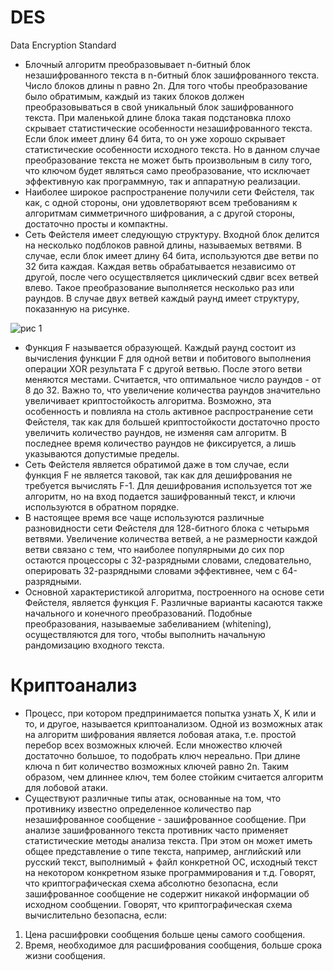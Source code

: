 # DES
Data Encryption Standard


 + Блочный алгоритм преобразовывает n-битный блок незашифрованного текста в n-битный блок зашифрованного текста. Число блоков длины n равно 2n. Для того чтобы преобразование было обратимым, каждый из таких блоков должен преобразовываться в свой уникальный блок зашифрованного текста. При маленькой длине блока такая подстановка плохо скрывает статистические особенности незашифрованного текста. Если блок имеет длину 64 бита, то он уже хорошо скрывает статистические особенности исходного текста. Но в данном случае преобразование текста не может быть произвольным в силу того, что ключом будет являться само преобразование, что исключает эффективную как программную, так и аппаратную реализации.
 + Наиболее широкое распространение получили сети Фейстеля, так как, с одной стороны, они удовлетворяют всем требованиям к алгоритмам симметричного шифрования, а с другой стороны, достаточно просты и компактны.
+ Сеть Фейстеля имеет следующую структуру. Входной блок делится на несколько подблоков равной длины, называемых ветвями. В случае, если блок имеет длину 64 бита, используются две ветви по 32 бита каждая. Каждая ветвь обрабатывается независимо от другой, после чего осуществляется циклический сдвиг всех ветвей влево. Такое преобразование выполняется несколько раз или раундов. В случае двух ветвей каждый раунд имеет структуру, показанную на рисунке.

![рис 1](https://intuit.ru/EDI/30_10_17_2/1509315694-30014/tutorial/87/objects/2/files/2-3.gif)

+ Функция F называется образующей. Каждый раунд состоит из вычисления функции F для одной ветви и побитового выполнения операции XOR результата F с другой ветвью. После этого ветви меняются местами. Считается, что оптимальное число раундов - от 8 до 32. Важно то, что увеличение количества раундов значительно увеличивает криптостойкость алгоритма. Возможно, эта особенность и повлияла на столь активное распространение сети Фейстеля, так как для большей криптостойкости достаточно просто увеличить количество раундов, не изменяя сам алгоритм. В последнее время количество раундов не фиксируется, а лишь указываются допустимые пределы.
+ Сеть Фейстеля является обратимой даже в том случае, если функция F не является таковой, так как для дешифрования не требуется вычислять F-1. Для дешифрования используется тот же алгоритм, но на вход подается зашифрованный текст, и ключи используются в обратном порядке.
+ В настоящее время все чаще используются различные разновидности сети Фейстеля для 128-битного блока с четырьмя ветвями. Увеличение количества ветвей, а не размерности каждой ветви связано с тем, что наиболее популярными до сих пор остаются процессоры с 32-разрядными словами, следовательно, оперировать 32-разрядными словами эффективнее, чем с 64-разрядными.
+ Основной характеристикой алгоритма, построенного на основе сети Фейстеля, является функция F. Различные варианты касаются также начального и конечного преобразований. Подобные преобразования, называемые забеливанием (whitening), осуществляются для того, чтобы выполнить начальную рандомизацию входного текста.

# Криптоанализ
+ Процесс, при котором предпринимается попытка узнать Х, K или и то, и другое, называется криптоанализом. Одной из возможных атак на алгоритм шифрования является лобовая атака, т.е. простой перебор всех возможных ключей. Если множество ключей достаточно большое, то подобрать ключ нереально. При длине ключа n бит количество возможных ключей равно 2n. Таким образом, чем длиннее ключ, тем более стойким считается алгоритм для лобовой атаки.
+ Существуют различные типы атак, основанные на том, что противнику известно определенное количество пар незашифрованное сообщение - зашифрованное сообщение. При анализе зашифрованного текста противник часто применяет статистические методы анализа текста. При этом он может иметь общее представление о типе текста, например, английский или русский текст, выполнимый + файл конкретной ОС, исходный текст на некотором конкретном языке программирования и т.д.
Говорят, что криптографическая схема абсолютно безопасна, если зашифрованное сообщение не содержит никакой информации об исходном сообщении. Говорят, что криптографическая схема вычислительно безопасна, если:
1. Цена расшифровки сообщения больше цены самого сообщения.
2. Время, необходимое для расшифрования сообщения, больше срока жизни сообщения.
